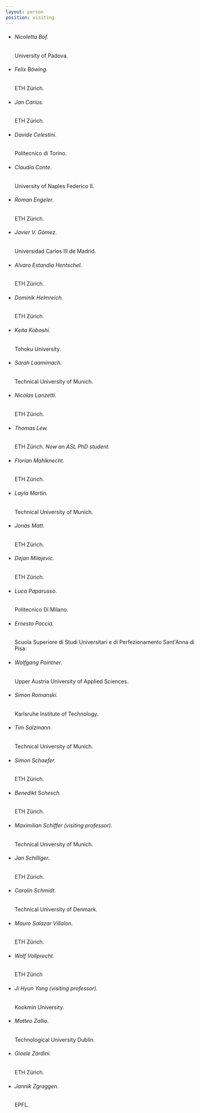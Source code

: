 ```yaml
---
layout: person
position: visiting
---
```


<ul class="visiting-list">
<li><h6 class="visiting-name">Nicoletta Bof.</h6> <p class="visiting-excerpt">University of Padova.</p></li>
<li><h6 class="visiting-name">Felix Böwing.</h6> <p class="visiting-excerpt">ETH Zürich.</p></li>
<li><h6 class="visiting-name">Jan Carius.</h6> <p class="visiting-excerpt">ETH Zürich.</p></li>
<li><h6 class="visiting-name">Davide Celestini.</h6> <p class="visiting-excerpt">Politecnico di Torino.</p></li>
<li><h6 class="visiting-name">Claudia Conte.</h6> <p class="visiting-excerpt">University of Naples Federico II.</p></li>
<li><h6 class="visiting-name">Roman Engeler.</h6> <p class="visiting-excerpt">ETH Zürich.</p></li>
<li><h6 class="visiting-name">Javier V. Gómez.</h6> <p class="visiting-excerpt">Universidad Carlos III de Madrid.</p></li>
<li><h6 class="visiting-name">Alvaro Estandia Hentschel.</h6> <p class="visiting-excerpt">ETH Zürich.</p></li>
<li><h6 class="visiting-name">Dominik Helmreich.</h6> <p class="visiting-excerpt">ETH Zürich.</p></li>
<li><h6 class="visiting-name">Keita Kobashi.</h6> <p class="visiting-excerpt">Tohoku University.</p></li>
<li><h6 class="visiting-name">Sarah Laamimach.</h6> <p class="visiting-excerpt">Technical University of Munich.</p></li>
<li><h6 class="visiting-name">Nicolas Lanzetti.</h6> <p class="visiting-excerpt">ETH Zürich.</p></li>
<li><h6 class="visiting-name">Thomas Lew.</h6> <p class="visiting-excerpt">ETH Zürich. <i>Now an ASL PhD student.</i></p></li>
<li><h6 class="visiting-name">Florian Mahlknecht.</h6> <p class="visiting-excerpt">ETH Zürich.</p></li>
<li><h6 class="visiting-name">Layla Martin.</h6> <p class="visiting-excerpt">Technical University of Munich.</p></li>
<li><h6 class="visiting-name">Jonas Matt.</h6> <p class="visiting-excerpt">ETH Zürich.</p></li>
<li><h6 class="visiting-name">Dejan Milojevic.</h6> <p class="visiting-excerpt">ETH Zürich.</p></li>
<li><h6 class="visiting-name">Luca Paparusso.</h6> <p class="visiting-excerpt">Politecnico Di Milano.</p></li>
<li><h6 class="visiting-name">Ernesto Poccia.</h6> <p class="visiting-excerpt">Scuola Superiore di Studi Universitari e di Perfezionamento Sant'Anna di Pisa.</p></li>
<li><h6 class="visiting-name">Wolfgang Pointner.</h6> <p class="visiting-excerpt">Upper Austria University of Applied Sciences.</p></li>
<li><h6 class="visiting-name">Simon Romanski.</h6> <p class="visiting-excerpt">Karlsruhe Institute of Technology.</p></li>
<li><h6 class="visiting-name">Tim Salzmann.</h6> <p class="visiting-excerpt">Technical University of Munich.</p></li>
<li><h6 class="visiting-name">Simon Schaefer.</h6> <p class="visiting-excerpt">ETH Zürich.</p></li>
<li><h6 class="visiting-name">Benedikt Schesch.</h6> <p class="visiting-excerpt">ETH Zürich.</p></li>
<li><h6 class="visiting-name">Maximilian Schiffer (visiting professor).</h6> <p class="visiting-excerpt">Technical University of Munich.</p></li>
<li><h6 class="visiting-name">Jan Schilliger.</h6> <p class="visiting-excerpt">ETH Zürich.</p></li>
<li><h6 class="visiting-name">Carolin Schmidt.</h6> <p class="visiting-excerpt">Technical University of Denmark.</p></li>
<li><h6 class="visiting-name">Mauro Salazar Villalon.</h6> <p class="visiting-excerpt">ETH Zürich.</p></li>
<li><h6 class="visiting-name">Wolf Vollprecht.</h6> <p class="visiting-excerpt">ETH Zürich</p></li>
<li><h6 class="visiting-name">Ji Hyun Yang (visiting professor).</h6> <p class="visiting-excerpt">Kookmin University.</p></li>
<li><h6 class="visiting-name">Matteo Zallio.</h6> <p class="visiting-excerpt">Technological University Dublin.</p></li>
<li><h6 class="visiting-name">Gioele Zardini.</h6> <p class="visiting-excerpt">ETH Zürich.</p></li>
<li><h6 class="visiting-name">Jannik Zgraggen.</h6> <p class="visiting-excerpt">EPFL.</p></li>
</ul>
